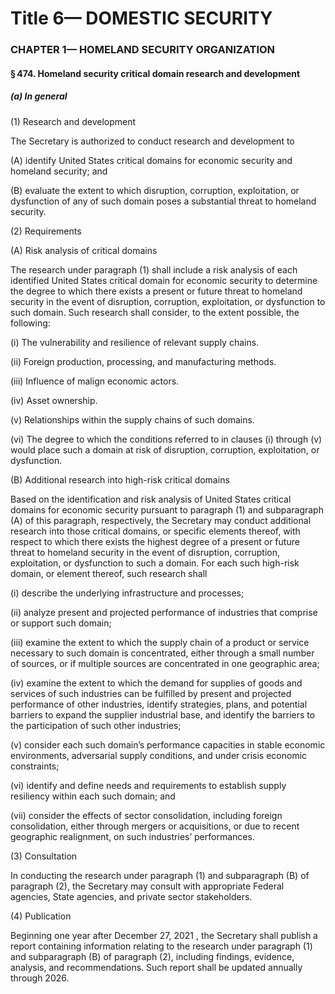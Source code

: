 
# Title 6— DOMESTIC SECURITY
### CHAPTER 1— HOMELAND SECURITY ORGANIZATION
#### § 474. Homeland security critical domain research and development
##### (a) In general

(1) Research and development

The Secretary is authorized to conduct research and development to

(A) identify United States critical domains for economic security and homeland security; and

(B) evaluate the extent to which disruption, corruption, exploitation, or dysfunction of any of such domain poses a substantial threat to homeland security.

(2) Requirements

(A) Risk analysis of critical domains

The research under paragraph (1) shall include a risk analysis of each identified United States critical domain for economic security to determine the degree to which there exists a present or future threat to homeland security in the event of disruption, corruption, exploitation, or dysfunction to such domain. Such research shall consider, to the extent possible, the following:

(i) The vulnerability and resilience of relevant supply chains.

(ii) Foreign production, processing, and manufacturing methods.

(iii) Influence of malign economic actors.

(iv) Asset ownership.

(v) Relationships within the supply chains of such domains.

(vi) The degree to which the conditions referred to in clauses (i) through (v) would place such a domain at risk of disruption, corruption, exploitation, or dysfunction.

(B) Additional research into high-risk critical domains

Based on the identification and risk analysis of United States critical domains for economic security pursuant to paragraph (1) and subparagraph (A) of this paragraph, respectively, the Secretary may conduct additional research into those critical domains, or specific elements thereof, with respect to which there exists the highest degree of a present or future threat to homeland security in the event of disruption, corruption, exploitation, or dysfunction to such a domain. For each such high-risk domain, or element thereof, such research shall

(i) describe the underlying infrastructure and processes;

(ii) analyze present and projected performance of industries that comprise or support such domain;

(iii) examine the extent to which the supply chain of a product or service necessary to such domain is concentrated, either through a small number of sources, or if multiple sources are concentrated in one geographic area;

(iv) examine the extent to which the demand for supplies of goods and services of such industries can be fulfilled by present and projected performance of other industries, identify strategies, plans, and potential barriers to expand the supplier industrial base, and identify the barriers to the participation of such other industries;

(v) consider each such domain’s performance capacities in stable economic environments, adversarial supply conditions, and under crisis economic constraints;

(vi) identify and define needs and requirements to establish supply resiliency within each such domain; and

(vii) consider the effects of sector consolidation, including foreign consolidation, either through mergers or acquisitions, or due to recent geographic realignment, on such industries’ performances.

(3) Consultation

In conducting the research under paragraph (1) and subparagraph (B) of paragraph (2), the Secretary may consult with appropriate Federal agencies, State agencies, and private sector stakeholders.

(4) Publication

Beginning one year after December 27, 2021 , the Secretary shall publish a report containing information relating to the research under paragraph (1) and subparagraph (B) of paragraph (2), including findings, evidence, analysis, and recommendations. Such report shall be updated annually through 2026.
